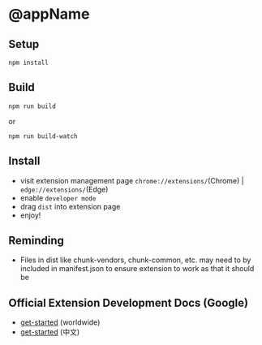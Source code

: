# @appName

## Setup

```shell
npm install
```

## Build

```shell
npm run build
```

or

```shell
npm run build-watch
```

## Install

* visit extension management page `chrome://extensions/`(Chrome) | `edge://extensions/`(Edge)
* enable `developer mode`
* drag `dist` into extension page
* enjoy!

## Reminding

* Files in dist like chunk-vendors, chunk-common, etc. may need to by included in manifest.json to ensure extension to
  work as that it should be

## Official Extension Development Docs (Google)

* [get-started](https://developer.chrome.com/docs/extensions/get-started) (worldwide)
* [get-started](https://developer.chrome.google.cn/docs/extensions/get-started/tutorial/hello-world?hl=zh-cn) (中文)
